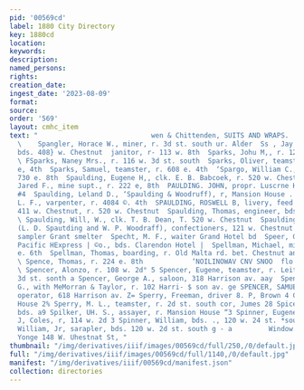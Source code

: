 ```yaml
---
pid: '00569cd'
label: 1880 City Directory
key: 1880cd
location: 
keywords: 
description: 
named_persons: 
rights: 
creation_date: 
ingest_date: '2023-08-09'
format: 
source: 
order: '569'
layout: cmhc_item
text: "                            wen & Chittenden, SUITS AND WRAPS.  SPA BAT SPT
  \    Spangler, Horace W., miner, r. 3d st. south ur. Alder  Ss , Jay T., butcher,
  bds. 408} w. Chestnut  janitor, r- 113 w. 8th  Sparks, Johu M,, r. 1215 n. Hazel
  \ FSparks, Naney Mrs., r. 116 w. 3d st. south  Sparks, Oliver, teamster, r, 608
  e, 4th  Sparks, Samuel, teamster, r. 608 e. 4th  ‘Spargo, William C., miner, r,
  730 e. 8th  Spaulding, Eugene H,, clk. E. B. Babcoek, r. 520 w. Chestnut  Spaniding,
  Jared F., mine supt., r. 222 e, 8th  PAULDING. JOHN, propr. Luscrne House, 139 e.
  #4  Spaulding, Leland D., ‘Spaulding & Woodruff), r, Mansion House .  Spaulding,
  L. F., varpenter, r. 4084 ©. 4th  SPAULDING, ROSWELL B, livery, feed and sule stable,
  411 w. Chestnut, r. 520 w. Chestnut  Spaulding, Thomas, engineer, bds. 189 e. 3d
  \ Spaulding, Will, W., clk. T. B. Dean, T. 520 w. Chestnut  Spaulding & Woodruff,
  (L. D. Spautding and W. P. Woodraff), confectioners, 121 w. Chestnut  Speas, Nicholas,
  sampler Grant smelter  Specht, M. F., waiter Grand Hotel bd  Speer, George G., clk.
  Pacific HExpress | ©o., bds. Clarendon Hotel |  Spellman, Michael, miner, r. 718
  e. 6th  Spellman, Thomas, boarding, r. Old Malta rd. bet. Chestnut and 2d st. south
  \ Spence, Thomas, r. 224 e. 8th            ‘NOILINOWAV CNV SNOO  flo *'0              5
  \ Spencer, Alonzo, r. 108 w. 2d° 5 Spencer, Eugene, teamster, r. Leiter av. cor.
  3d st. sonth a Spencer, George A., saloon, 318 Harrison av. aay  Spencer, George
  G., with MeMorran & Taylor, r. 102 Harri- $ son av. ge SPENCER, SAMUEL F., mine
  operator, 618 Harrison av. Z= Sperry, Freeman, driver 8. P, Brown 4 Co., rear Opera
  House 2% Sperry, M. L., teamster, r. 2d st. south cor, Jumes 28 Spicer, Henry, carpenter,
  bds. a9 Spilker, UH. S., assayer, r. Mansion House “3 Spinner, Eugene, barkpr. ©.
  J, Coles, r, 114 w. 2d 3 Spinner, William, bds. ., 120 w. 24 st. *south 5 Spinner,
  William, Jr, sarapler, bds. 120 w. 2d st. south g - a         Window Shades S rites
  Yonge 148 W. Uhestnat St, "
thumbnail: "/img/derivatives/iiif/images/00569cd/full/250,/0/default.jpg"
full: "/img/derivatives/iiif/images/00569cd/full/1140,/0/default.jpg"
manifest: "/img/derivatives/iiif/00569cd/manifest.json"
collection: directories
---
```

